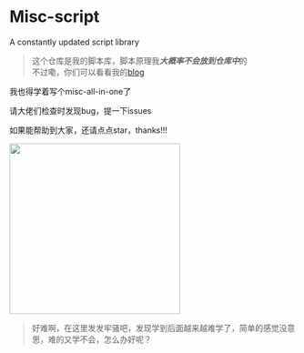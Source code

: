 # Misc-script
A constantly updated script library

> 这个仓库是我的脚本库，脚本原理我***大概率不会放到仓库中***的\
> 不过嘞，你们可以看看我的[blog](https://yo1o.top)

我也得学着写个misc-all-in-one了

请大佬们检查时发现bug，提一下issues

如果能帮助到大家，还请点点star，thanks!!!

<img src="https://github.com/user-attachments/assets/3f92102c-6a99-4690-bda8-f4f34c39e0b6" width="300px">

> 好难啊，在这里发发牢骚吧，发现学到后面越来越难学了，简单的感觉没意思，难的又学不会，怎么办好呢？
